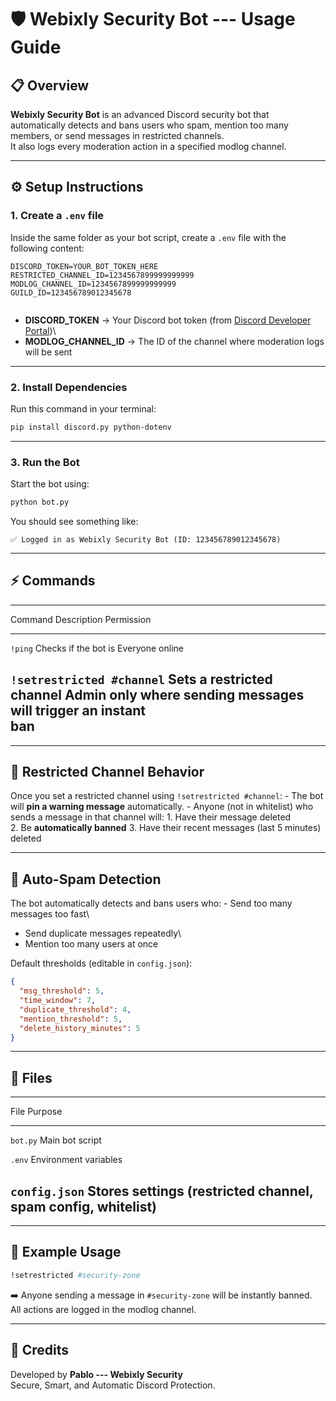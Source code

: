 # 🛡️ Webixly Security Bot --- Usage Guide

## 📋 Overview

**Webixly Security Bot** is an advanced Discord security bot that
automatically detects and bans users who spam, mention too many members,
or send messages in restricted channels.\
It also logs every moderation action in a specified modlog channel.

------------------------------------------------------------------------

## ⚙️ Setup Instructions

### 1. Create a `.env` file

Inside the same folder as your bot script, create a `.env` file with the
following content:

``` env
DISCORD_TOKEN=YOUR_BOT_TOKEN_HERE
RESTRICTED_CHANNEL_ID=1234567899999999999
MODLOG_CHANNEL_ID=1234567899999999999
GUILD_ID=123456789012345678
         
```

-   **DISCORD_TOKEN** → Your Discord bot token (from [Discord Developer
    Portal](https://discord.com/developers/applications))\
-   **MODLOG_CHANNEL_ID** → The ID of the channel where moderation logs
    will be sent

------------------------------------------------------------------------

### 2. Install Dependencies

Run this command in your terminal:

``` bash
pip install discord.py python-dotenv
```

------------------------------------------------------------------------

### 3. Run the Bot

Start the bot using:

``` bash
python bot.py
```

You should see something like:

    ✅ Logged in as Webixly Security Bot (ID: 123456789012345678)

------------------------------------------------------------------------

## ⚡ Commands

  -------------------------------------------------------------------------------
  Command                     Description                Permission
  --------------------------- -------------------------- ------------------------
  `!ping`                     Checks if the bot is       Everyone
                              online                     

  `!setrestricted #channel`   Sets a restricted channel  Admin only
                              where sending messages     
                              will trigger an **instant  
                              ban**                      
  -------------------------------------------------------------------------------

------------------------------------------------------------------------

## 🚫 Restricted Channel Behavior

Once you set a restricted channel using `!setrestricted #channel`: - The
bot will **pin a warning message** automatically. - Anyone (not in
whitelist) who sends a message in that channel will: 1. Have their
message deleted\
2. Be **automatically banned** 3. Have their recent messages (last 5
minutes) deleted

------------------------------------------------------------------------

## 🔄 Auto-Spam Detection

The bot automatically detects and bans users who: - Send too many
messages too fast\
- Send duplicate messages repeatedly\
- Mention too many users at once

Default thresholds (editable in `config.json`):

``` json
{
  "msg_threshold": 5,
  "time_window": 7,
  "duplicate_threshold": 4,
  "mention_threshold": 5,
  "delete_history_minutes": 5
}
```

------------------------------------------------------------------------

## 📁 Files

  -----------------------------------------------------------------------
  File                       Purpose
  -------------------------- --------------------------------------------
  `bot.py`                   Main bot script

  `.env`                     Environment variables

  `config.json`              Stores settings (restricted channel, spam
                             config, whitelist)
  -----------------------------------------------------------------------

------------------------------------------------------------------------

## 🧩 Example Usage

``` bash
!setrestricted #security-zone
```

➡️ Anyone sending a message in `#security-zone` will be instantly
banned.\
All actions are logged in the modlog channel.

------------------------------------------------------------------------

## 🪪 Credits

Developed by **Pablo --- Webixly Security**\
Secure, Smart, and Automatic Discord Protection.
